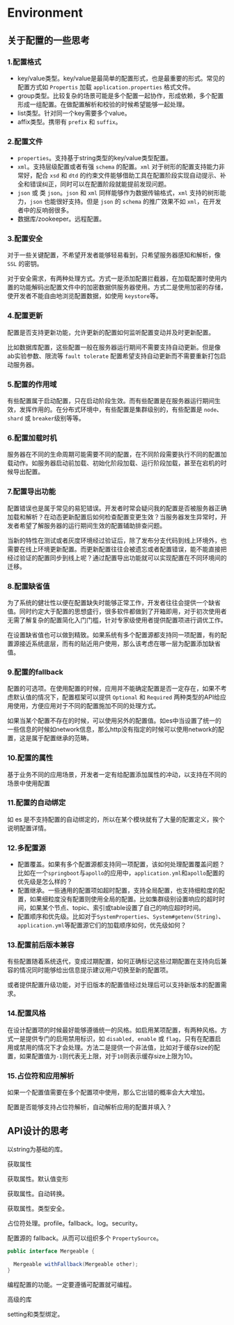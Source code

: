# Environment

## 关于配置的一些思考

### 1.配置格式

* key/value类型。key/value是最简单的配置形式，也是最重要的形式。常见的配置方式如 `Propertis` 加载 `application.properties` 格式文件。
* group类型。比较复杂的场景可能是多个配置一起协作，形成依赖，多个配置形成一组配置。在做配置解析和校验的时候希望能够一起处理。
* list类型。针对同一个key需要多个value。
* affix类型。携带有 `prefix` 和 `suffix`。

### 2.配置文件

* `properties`。支持基于string类型的key/value类型配置。
* `xml`。支持层级配置或者有强 `schema` 的配置。`xml` 对于树形的配置支持能力非常好，配合 `xsd` 和 `dtd` 的约束文件能够借助工具在配置阶段实现自动提示、补全和错误纠正，同时可以在配置阶段就能提前发现问题。
* `json` 或 类 `json`。`json` 和 `xml` 同样能够作为数据传输格式，`xml` 支持的树形能力，`json` 也能很好支持。但是 `json` 的 `schema` 的推广效果不如 `xml`，在开发者中的反响弱很多。
* 数据库/zookeeper。远程配置。

### 3.配置安全

对于一些关键配置，不希望开发者能够轻易看到，只希望服务器感知和解析，像 `SSL` 的密钥。

对于安全需求，有两种处理方式。方式一是添加配置拦截器，在加载配置时使用内置的功能解码出配置文件中的加密数据供服务器使用。方式二是使用加密的存储，使开发者不能自由地浏览配置数据，如使用 `keystore`等。

### 4.配置更新

配置是否支持更新功能，允许更新的配置如何监听配置变动并及时更新配置。

比如数据库配置，这些配置一般在服务器运行期间不需要支持自动更新。但是像ab实验参数、限流等 `fault tolerate` 配置希望支持自动更新而不需要重新打包启动服务器。

### 5.配置的作用域

有些配置属于启动配置，只在启动阶段生效。而有些配置是在服务器运行期间生效，发挥作用的。在分布式环境中，有些配置是集群级别的，有些配置是 `node`、`shard` 或 `breaker`级别等等。

### 6.配置加载时机

服务器在不同的生命周期可能需要不同的配置，在不同阶段需要执行不同的配置加载动作。如服务器启动前加载、初始化阶段加载、运行阶段加载，甚至在宕机的时候导出配置。

### 7.配置导出功能

配置错误也是属于常见的易犯错误。开发者时常会疑问我的配置是否被服务器正确加载和解析？在动态更新配置后如何检查配置变更生效？当服务器发生异常时，开发者希望了解服务器的运行期间生效的配置辅助排查问题。

当新的特性在测试或者灰度环境经过验证后，除了发布分支代码到线上环境外，也需要在线上环境更新配置。而更新配置往往会被遗忘或者配置错误，能不能直接把经过验证的配置同步到线上呢？通过配置导出功能就可以实现配置在不同环境间的迁移。

### 8.配置缺省值

为了系统的健壮性以便在配置缺失时能够正常工作，开发者往往会提供一个缺省值。同时约定大于配置的思想盛行，很多软件都做到了开箱即用，对于初次使用者无需了解复杂的配置简化入门门槛，针对专家级使用者提供配置项进行调优工作。

在设置缺省值也可以做到精致。如果系统有多个配置源都支持同一项配置，有的配置源接近系统底层，而有的贴近用户使用，那么该考虑在哪一层为配置添加缺省值。

### 9.配置的fallback

配置的可选项。在使用配置的时候，应用并不能确定配置是否一定存在，如果不考虑默认值的情况下，配置框架可以提供 `Optional` 和 `Required` 两种类型的API给应用使用，方便应用对于不同的配置施加不同的处理方式。

如果当某个配置不存在的时候，可以使用另外的配置值。如es中当设置了统一的一些信息的时候如network信息，那么http没有指定的时候可以使用network的配置，这是属于配置继承的范畴。

### 10.配置的属性

基于业务不同的应用场景，开发者一定有给配置添加属性的冲动，以支持在不同的场景中使用配置

### 11.配置的自动绑定

如 es 是不支持配置的自动绑定的，所以在某个模块就有了大量的配置定义，挨个说明配置详情。

### 12.多配置源

* 配置覆盖。如果有多个配置源都支持同一项配置，该如何处理配置覆盖问题？比如在一个`springboot`与`apollo`的应用中，`application.yml`和`apollo`配置的优先级是怎么样的？
* 配置继承。一些通用的配置项如超时配置，支持全局配置，也支持细粒度的配置，如果细粒度没有配置则使用全局的配置。比如集群级别设置响应的超时时间，如果某个节点、topic、索引或table设置了自己的响应超时时间。
* 配置顺序和优先级。比如对于`SystemProperties`、`System#getenv(String)`、`application.yml`等配置源它们的加载顺序如何，优先级如何？

### 13.配置前后版本兼容

有些配置随着系统迭代，变成过期配置，如何正确标记这些过期配置在支持向后兼容的情况同时能够给出信息提示建议用户切换至新的配置项。

或者提供配置升级功能，对于旧版本的配置值经过处理后可以支持新版本的配置需求。

### 14.配置风格

在设计配置项的时候最好能够遵循统一的风格。如启用某项配置，有两种风格。方式一是提供专门的启用禁用标识，如 `disabled, enable` 或 `flag`，只有在配置启用或禁用的情况下才会处理。方法二是提供一个非法值，比如对于缓存size的配置，如果配置值为`-1`则代表无上限，对于`10`则表示缓存size上限为10。

### 15.占位符和应用解析

如果一个配置值需要在多个配置项中使用，那么它出错的概率会大大增加。

配置是否能够支持占位符解析，自动解析应用的配置并填入？



## API设计的思考

以string为基础的库。

获取属性

获取属性。默认值变形

获取属性。自动转换。

获取属性。类型安全。

占位符处理。profile。fallback。log。security。



配置源的 fallback。从而可以组织多个 `PropertySource`。

```java
public interface Mergeable {
  
  Mergeable withFallback(Mergeable other);
}
```





编程配置的功能。一定要遵循可配置就可编程。

高级的库

setting和类型绑定。
